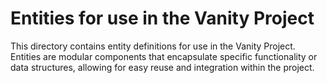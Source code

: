 


# Entities for use in the Vanity Project

This directory contains entity definitions for use in the Vanity Project. Entities are modular components that encapsulate specific functionality or data structures,
allowing for easy reuse and integration within the project.